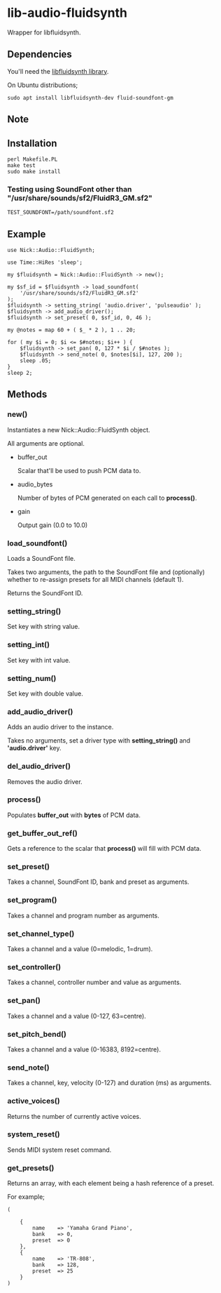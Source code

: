 # lib-audio-fluidsynth

Wrapper for libfluidsynth.

## Dependencies

You'll need the [libfluidsynth library](http://www.fluidsynth.org/api/index.html).

On Ubuntu distributions;

    sudo apt install libfluidsynth-dev fluid-soundfont-gm

## Note

## Installation

    perl Makefile.PL
    make test
    sudo make install

### Testing using SoundFont other than "/usr/share/sounds/sf2/FluidR3_GM.sf2"

    TEST_SOUNDFONT=/path/soundfont.sf2

## Example

    use Nick::Audio::FluidSynth;

    use Time::HiRes 'sleep';

    my $fluidsynth = Nick::Audio::FluidSynth -> new();

    my $sf_id = $fluidsynth -> load_soundfont(
        '/usr/share/sounds/sf2/FluidR3_GM.sf2'
    );
    $fluidsynth -> setting_string( 'audio.driver', 'pulseaudio' );
    $fluidsynth -> add_audio_driver();
    $fluidsynth -> set_preset( 0, $sf_id, 0, 46 );

    my @notes = map 60 + ( $_ * 2 ), 1 .. 20;

    for ( my $i = 0; $i <= $#notes; $i++ ) {
        $fluidsynth -> set_pan( 0, 127 * $i / $#notes );
        $fluidsynth -> send_note( 0, $notes[$i], 127, 200 );
        sleep .05;
    }
    sleep 2;

## Methods

### new()

Instantiates a new Nick::Audio::FluidSynth object.

All arguments are optional.

- buffer\_out

    Scalar that'll be used to push PCM data to.

- audio_bytes

    Number of bytes of PCM generated on each call to **process()**.

- gain

    Output gain (0.0 to 10.0)

### load\_soundfont()

Loads a SoundFont file.

Takes two arguments, the path to the SoundFont file and (optionally) whether to re-assign presets for all MIDI channels (default 1).

Returns the SoundFont ID.

### setting\_string()

Set key with string value.

### setting\_int()

Set key with int value.

### setting\_num()

Set key with double value.

### add\_audio\_driver()

Adds an audio driver to the instance.

Takes no arguments, set a driver type with **setting\_string()** and **'audio.driver'** key.

### del\_audio\_driver()

Removes the audio driver.

### process()

Populates **buffer\_out** with **bytes** of PCM data.

### get\_buffer\_out\_ref()

Gets a reference to the scalar that **process()** will fill with PCM data.

### set\_preset()

Takes a channel, SoundFont ID, bank and preset as arguments.

### set\_program()

Takes a channel and program number as arguments.

### set\_channel\_type()

Takes a channel and a value (0=melodic, 1=drum).

### set\_controller()

Takes a channel, controller number and value as arguments.

### set\_pan()

Takes a channel and a value (0-127, 63=centre).

### set\_pitch\_bend()

Takes a channel and a value (0-16383, 8192=centre).

### send\_note()

Takes a channel, key, velocity (0-127) and duration (ms) as arguments.

### active\_voices()

Returns the number of currently active voices.

### system\_reset()

Sends MIDI system reset command.

### get\_presets()

Returns an array, with each element being a hash reference of a preset.

For example;

    (

        {
            name    => 'Yamaha Grand Piano',
            bank    => 0,
            preset  => 0
        },
        {
            name    => 'TR-808',
            bank    => 128,
            preset  => 25
        }
    )
